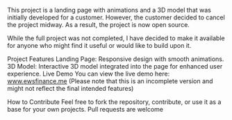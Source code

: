 This project is a landing page with animations and a 3D model that was initially developed for a customer. However, the customer decided to cancel the project midway. As a result, the project is now open source.

While the full project was not completed, I have decided to make it available for anyone who might find it useful or would like to build upon it.

Project Features
Landing Page: Responsive design with smooth animations.
3D Model: Interactive 3D model integrated into the page for enhanced user experience.
Live Demo
You can view the live demo here: www.ewsfinance.me (Please note that this is an incomplete version and might not reflect the final intended features)

How to Contribute
Feel free to fork the repository, contribute, or use it as a base for your own projects. Pull requests are welcome
